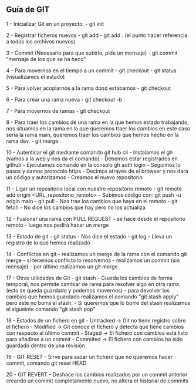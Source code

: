 ## Guía de GIT

1 - Inicializar Git en un proyecto:
    -   git init

2 - Registrar ficheros nuevos 
    -   git add <Nombre del Fichero>
    -   git add . (el punto hacer referencia a todos los archivos nuevos)

3 - Commit (Necesario para que subirlo, pide un mensaje)
    -   git commit "mensaje de los que se ha heco"

4 - Para movernos en el tiempo a un commit 
    -   git checkout <numero de referencia del commit>
    -   git status (visualizamos el estado)

5 - Para volver acoplarnos a la rama dond estabamos 
    -   git checkout <nombre de la rama>

6 - Para crear una rama nueva 
    -   git checkout -b <nombre de la rama nueva>

7 - Para movernos de ramas 
    -   git checkout <nombre de la rama>

8 - Para traer los cambios de una rama en la que hemos estado trabajando, nos situamos en la rama en la que queremos traer los cambios en este caso sería la rama main, queremos traer los cambios que hemos hecho en la rama dev.
    -   git merge <nombre de la rama>

10 - Autenticar el git mediante comando git hub cli
    - Instalamos el gh (vamos a la web y nos da el comando)
    - Debemos estar registrados en github
    - Ejecutamos comando en la consolo gh auth login
    - Seguimos lo pasos y damos protocolo https
    - Decimos através de el browser y nos dará un código y autorizamos
    - Creamos el nuevo repositorio

11 - Ligar un repositorio local con nuestro repositorio remoto
    - git remote add origin <URL_repositorio_remoto>
    - Subimos código con: git push -u origin  main
    - git pull - Nos trae los cambios que haya en el remoto
    - git fetch - No dice los cambios que hay pero no los actualiza

12 - Fusionar una rama con PULL REQUEST
    - se hace desde el repositorio remoto
    - luego nos pedirá hacer un merge 

13 - Estado de git
    - git status - Nos dice el estado 
    - git log - Lleva un registro de lo que hemos realizado

14 - Conflictos en git
    - realizamos un merge de la rama con el comando git merge <nombre rama>
    - si tenemos conflicto lo resolvemos 
    - realizamos un commit (sin mensaje)
    - por último realizamos un git merge <nombre de la rama>

17 - Otras utilidades de Git
    - git stash - Guarda los cambios de forma temporal, nos permite cambiar de rama para resolver algo en otra rama. (esto se queda guardado y podemos movernos)
    - para devolver los cambios que hemos guardado realizamos el comando "git stash apply"
    pero este no borra el stash. 
    - Si queremos que lo borre del stash realizamos el sigueinte comando "git stash pop"

18 - Estados de un fichero en git 
    - Untracked -> Git no tiene registro sobre el fichero
    - Modified -> Git conoce el fichero y detecta que tiene cambios con respecto al último commit
    - Staged -> El fichero con cambios está listo para añadirse a un commit
    - Commited -> El fichero con cambios ha sido guardado dentro de una revisión

19 -  GIT RESET 
    - Sirve para sacar un fichero que no queremos hacer commit, comando git reset HEAD <NOMBRE DEL FICHERO>

20 - GIT REVERT
    - Deshace los cambios realizados por un commit anterior creando un commit completamente nuevo, no altera el historial de commits

    




